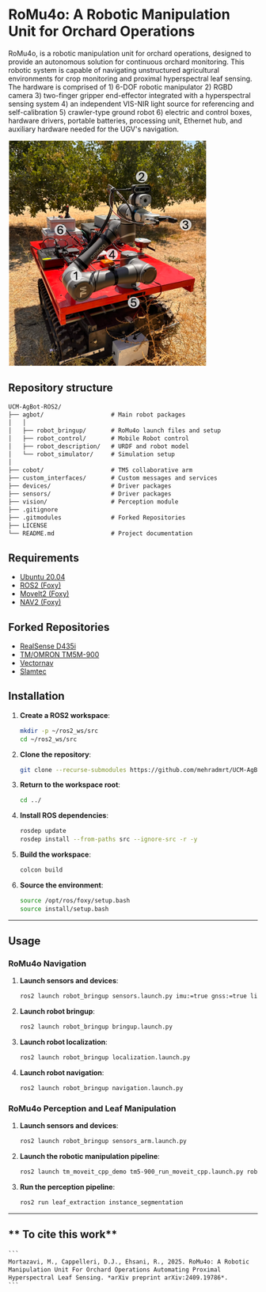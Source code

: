 # **RoMu4o: A Robotic Manipulation Unit for Orchard Operations**

RoMu4o, is a robotic manipulation unit for orchard operations, designed to provide an autonomous solution for continuous orchard monitoring. This robotic system is capable of navigating unstructured agricultural environments for crop monitoring and proximal hyperspectral leaf sensing. The hardware is comprised of 1) 6-DOF robotic manipulator 2) RGBD camera 3) two-finger gripper end-effector integrated with a hyperspectral sensing system 4) an independent VIS-NIR light source for referencing and self-calibration 5) crawler-type ground robot 6) electric and control boxes, hardware drivers, portable batteries, processing unit, Ethernet hub, and auxiliary hardware needed for the UGV's navigation.

<img src=".tmp/RoMu4o.png" alt="RoMu4o Hardware" width="400" title="RoMu4o Hardware"/>

## **Repository structure**

```
UCM-AgBot-ROS2/
├── agbot/                   # Main robot packages
│   │
│   ├── robot_bringup/       # RoMu4o launch files and setup
│   ├── robot_control/       # Mobile Robot control 
│   ├── robot_description/   # URDF and robot model 
│   └── robot_simulator/     # Simulation setup 
│
├── cobot/                   # TM5 collaborative arm 
├── custom_interfaces/       # Custom messages and services
├── devices/                 # Driver packages
├── sensors/                 # Driver packages
├── vision/                  # Perception module
├── .gitignore               
├── .gitmodules              # Forked Repositories
├── LICENSE                  
└── README.md                # Project documentation
```


## **Requirements**

- [Ubuntu 20.04](https://releases.ubuntu.com/20.04/)  
- [ROS2 (Foxy)](https://docs.ros.org/en/foxy/Installation.html)  
- [MoveIt2 (Foxy)](https://moveit.ai/install-moveit2/binary/)
- [NAV2 (Foxy)](https://docs.nav2.org/getting_started/index.html)


## **Forked Repositories**  

- [RealSense D435i](https://github.com/mehradmrt/realsense-ros)  
- [TM/OMRON TM5M-900](https://github.com/mehradmrt/tmr_ros2)  
- [Vectornav](https://github.com/mehradmrt/vectornav)  
- [Slamtec](https://github.com/Slamtec/sllidar_ros2)



## **Installation**

1. **Create a ROS2 workspace**:  
    ```bash
    mkdir -p ~/ros2_ws/src
    cd ~/ros2_ws/src
    ```

2. **Clone the repository**:  
    ```bash
    git clone --recurse-submodules https://github.com/mehradmrt/UCM-AgBot-ROS2
    ```

3. **Return to the workspace root**:  
    ```bash
    cd ../
    ```

4. **Install ROS dependencies**:  
    ```bash
    rosdep update
    rosdep install --from-paths src --ignore-src -r -y
    ```

5. **Build the workspace**:  
    ```bash
    colcon build
    ```

6. **Source the environment**:  
    ```bash
    source /opt/ros/foxy/setup.bash
    source install/setup.bash
    ```

---

## **Usage**

### **RoMu4o Navigation**

1. **Launch sensors and devices**:  
    ```bash
    ros2 launch robot_bringup sensors.launch.py imu:=true gnss:=true lidar2d:=true realsense:=true encoders:=true
    ```

2. **Launch robot bringup**:  
    ```bash
    ros2 launch robot_bringup bringup.launch.py
    ```

3. **Launch robot localization**:  
    ```bash
    ros2 launch robot_bringup localization.launch.py
    ```

4. **Launch robot navigation**:  
    ```bash
    ros2 launch robot_bringup navigation.launch.py
    ```

### **RoMu4o Perception and Leaf Manipulation**

1. **Launch sensors and devices**:  
    ```bash
    ros2 launch robot_bringup sensors_arm.launch.py
    ```

2. **Launch the robotic manipulation pipeline**:  
    ```bash
    ros2 launch tm_moveit_cpp_demo tm5-900_run_moveit_cpp.launch.py robot_ip:=192.168.1.19
    ```

3. **Run the perception pipeline**:  
    ```bash
    ros2 run leaf_extraction instance_segmentation
    ```

---

## ** To cite this work**

    ```
    Mortazavi, M., Cappelleri, D.J., Ehsani, R., 2025. RoMu4o: A Robotic Manipulation Unit For Orchard Operations Automating Proximal Hyperspectral Leaf Sensing. *arXiv preprint arXiv:2409.19786*.
    ```